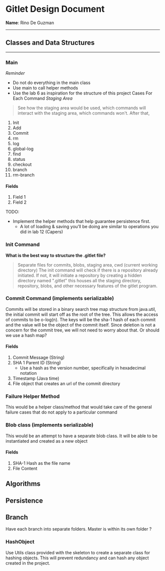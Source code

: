 # Gitlet Design Document

**Name**: Rino De Guzman

---

## Classes and Data Structures

---

### Main
*Reminder*
- Do not do everything in the main class
- Use main to call helper methods
- Use the lab 6 as inspiration for the structure of this project
Cases For Each Command
*Staging Area*
>See how the staging area would be used, which commands will interact with the staging area, which commands won't.
After that, 
1. Init
2. Add
3. Commit
4. rm
5. log
6. global-log
7. find
8. status
9. checkout
10. branch
11. rm-branch

#### Fields
1. Field 1
2. Field 2


TODO: 
- Implement the helper methods that help guarantee persistence first.
   - A lot of loading & saving you’ll be doing are similar to operations you did in lab 12 (Capers)




### Init Command
**What is the best way to structure the .gitlet file?**
>Separate files for commits, blobs, staging area, cwd (current working directory)
The init command will check if there is a repository already initiated. If not, it will initiate a repository
by creating a hidden directory named ".gitlet" this houses all the staging directory, repository, blobs, and
other necessary features of the gitlet program. 


### Commit Command (implements serializable)
Commits will be stored in a binary search tree map structure from java.util, the initial commit will start off
as the root of the tree. This allows the access of commits to be o-log(n).
The keys will be the sha-1 hash of each commit and the value will be the object of the commit
itself. Since deletion is not a concern for the commit tree, we will not need to worry about that. Or should we use
a hash map?

#### Fields
1. Commit Message (String)
2. SHA 1 Parent ID (String)
    * Use a hash as the version number, specifically in hexadecimal notation
3. Timestamp (Java time)
4. File object that creates an url of the commit directory


### Failure Helper Method
This would be a helper class/method that would take care of the general failure cases that do not apply
to a particular command


### Blob class (implements serializable)
This would be an attempt to have a separate blob class. It will be able to be instantiated and created as 
a new object

#### Fields
1. SHA-1 Hash as the file name
2. File Content

## Algorithms


## Persistence


## Branch
Have each branch into separate folders. Master is within its own folder ?

### HashObject
Use Utils class provided with the skeleton to create a separate class for hashing objects. This will
prevent redundancy and can hash any object created in the project.


